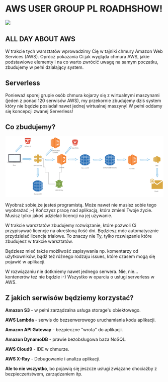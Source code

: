 # AWS USER GROUP PL ROADHSHOW! 
![](https://secure.meetupstatic.com/photos/event/2/3/a/2/600_478869122.jpeg)
## ALL DAY ABOUT AWS

W trakcie tych warsztatów wprowadzimy Cię w tajniki chmury Amazon Web Services (AWS). Oprócz pokazania Ci jak wygląda chmura AWS, jakie podstawiowe elementy i na co warto zwrócić uwagę na samym poczatku, zbudujemy w pełni działający system.

## Serverless

Ponieważ sporej grupie osób chmura kojarzy się z wirtualnymi maszynami (jeden z ponad 120 serwisów AWS), my przekornie zbudujemy dziś system który nie będzie posiadał nawet jednej wirtualnej maszyny! W pełni oddamy się koncepcji zwanej Serverless!

## Co zbudujemy?


![Schema](./1/img/schema.png)


Wyobraź sobie,że jesteś programistą. Może nawet nie musisz sobie tego wyobrażać ;-) Kończysz pracę nad aplikacją, która zmieni Twoje życie. Musisz tylko jakoś udzielać licencji na jej używanie.

W trakcie warsztatów zbudujemy rozwiązanie, które pozwoli Ci przypisywać licencje na określoną ilość dni. Będziesz móc automatycznie przydzielać licencje trialowe. To znaczy nie Ty, tylko rozwiązanie które zbudujesz w trakcie warsztatów.

Będziesz mieć także możliwość zapisywania np. komentarzy od użytkowników, bądź też różnego rodzaju issues, które czasem mogą się pojawić w aplikacji.

W rozwiązaniu nie dotkniemy nawet jednego serwera.
Nie, nie... kontenerów też nie będzie :-) Wszystko w oparciu o usługi serverless w AWS.

## Z jakich serwisów będziemy korzystać?

**Amazon S3** - w pełni zarządzalna usługa storage'u obiektowego.

**AWS Lambda** - serwis do bezserwerowego uruchamiania kodu aplikacji.

**Amazon API Gateway** - bezpieczne "wrota" do aplikacji.

**Amazon DynamoDB** - prawie bezobsługowa baza NoSQL.

**AWS Cloud9** - IDE w chmurze.

**AWS X-Ray** - Debugowanie i analiza aplikacji.

**Ale to nie wszystko**, bo pojawią się jeszcze usługi związane chociażby z bezpieczeństwem, zarządzaniem itp.




